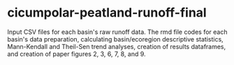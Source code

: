 # cicumpolar-peatland-runoff-final
Input CSV files for each basin's raw runoff data. The rmd file codes for each basin's data preparation, calculating basin/ecoregion descriptive statistics, Mann-Kendall and Theil-Sen trend analyses, creation of results dataframes, and creation of paper figures 2, 3, 6, 7, 8, and 9.   
